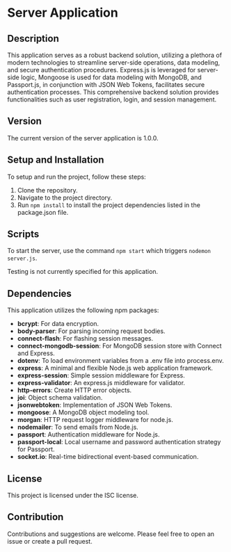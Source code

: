 # Server Application

## Description
This application serves as a robust backend solution, utilizing a plethora of modern technologies to streamline server-side operations, data modeling, and secure authentication procedures. Express.js is leveraged for server-side logic, Mongoose is used for data modeling with MongoDB, and Passport.js, in conjunction with JSON Web Tokens, facilitates secure authentication processes. This comprehensive backend solution provides functionalities such as user registration, login, and session management.

## Version
The current version of the server application is 1.0.0.

## Setup and Installation

To setup and run the project, follow these steps:

1. Clone the repository.
2. Navigate to the project directory.
3. Run `npm install` to install the project dependencies listed in the package.json file.

## Scripts

To start the server, use the command `npm start` which triggers `nodemon server.js`.

Testing is not currently specified for this application.

## Dependencies

This application utilizes the following npm packages:

- **bcrypt**: For data encryption.
- **body-parser**: For parsing incoming request bodies.
- **connect-flash**: For flashing session messages.
- **connect-mongodb-session**: For MongoDB session store with Connect and Express.
- **dotenv**: To load environment variables from a .env file into process.env.
- **express**: A minimal and flexible Node.js web application framework.
- **express-session**: Simple session middleware for Express.
- **express-validator**: An express.js middleware for validator.
- **http-errors**: Create HTTP error objects.
- **joi**: Object schema validation.
- **jsonwebtoken**: Implementation of JSON Web Tokens.
- **mongoose**: A MongoDB object modeling tool.
- **morgan**: HTTP request logger middleware for node.js.
- **nodemailer**: To send emails from Node.js.
- **passport**: Authentication middleware for Node.js.
- **passport-local**: Local username and password authentication strategy for Passport.
- **socket.io**: Real-time bidirectional event-based communication.

## License

This project is licensed under the ISC license.

## Contribution

Contributions and suggestions are welcome. Please feel free to open an issue or create a pull request.
